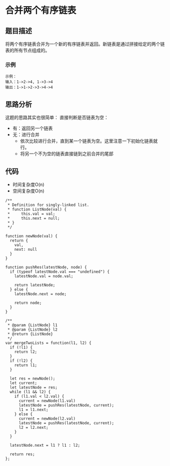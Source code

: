 # 合并两个有序链表

## 题目描述
将两个有序链表合并为一个新的有序链表并返回。新链表是通过拼接给定的两个链表的所有节点组成的。 

### 示例
```
示例：
输入：1->2->4, 1->3->4
输出：1->1->2->3->4->4
```

## 思路分析
这题的思路其实也很简单：
直接判断是否链表为空：
- 有：返回另一个链表
- 无：进行合并
  - 依次比较进行合并，直到某一个链表为空。这里注意一下初始化链表就行。
  - 将另一个不为空的链表直接链到之前合并的尾部

## 代码
- 时间复杂度O(n)
- 空间复杂度O(n)

```
/**
 * Definition for singly-linked list.
 * function ListNode(val) {
 *     this.val = val;
 *     this.next = null;
 * }
 */

function newNode(val) {
  return {
    val,
    next: null
  }
}

function pushRes(latestNode, node) {
  if (typeof latestNode.val === "undefined") {
    latestNode.val = node.val;

    return latestNode;
  } else {
    latestNode.next = node;

    return node;
  }
}

/**
 * @param {ListNode} l1
 * @param {ListNode} l2
 * @return {ListNode}
 */
var mergeTwoLists = function(l1, l2) {
  if (!l1) {
    return l2;
  }
  if (!l2) {
    return l1;
  }

  let res = newNode();
  let current;
  let latestNode = res;
  while (l1 && l2) {
    if (l1.val < l2.val) {
      current = newNode(l1.val)
      latestNode = pushRes(latestNode, current);
      l1 = l1.next;
    } else {
      current = newNode(l2.val)
      latestNode = pushRes(latestNode, current);
      l2 = l2.next;
    }
  }

  latestNode.next = l1 ? l1 : l2;

  return res;
};
```